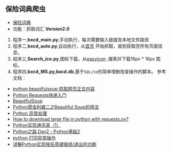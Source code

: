 ## 保险词典爬虫
* [保险词典](http://www.qzr.cn/dlbxcd/index.shtml)
* 功能：抓取词汇
**Version2.0**
1. 程序一,**bxcd_main.py**,手动执行，每次需要输入链接及本地文件路径
2. 程序二,**bxcd_auto.py**,自动执行，从[首页](http://www.qzr.cn/dlbxcd/index.shtml) 开始抓取，直到获取完所有页面信息。
3. 程序三,**Search_ico.py**,图标下载，从[easyicon](http://www.easyicon.net/) ,搜索并下载16px * 16px 图标。
4. 程序四,**bxcd_MS.py,bxcd.db**,基于`SQLite`的简单增删改查操作的脚本。
参考文档：
- [python beautifulsoup 抓取网页正文内容](http://blog.csdn.net/lan_se_ye_ge/article/details/39051103)
- [Python Requests快速入门](http://blog.csdn.net/iloveyin/article/details/21444613)
- [BeautifulSoup](https://www.crifan.com/category/work_and_job/programming_language/python/beautifulsoup-python/)
- [Python爬虫利器二之Beautiful Soup的用法](http://cuiqingcai.com/1319.html)
- [Python 异常处理](http://www.runoob.com/python/python-exceptions.html)
- [How to download large file in python with requests.py?](https://stackoverflow.com/questions/16694907/how-to-download-large-file-in-python-with-requests-py)
- [Python实现通讯录（1）](http://blog.csdn.net/mtbaby/article/details/58599864)
- [Python之路,Day2 - Python基础2](http://www.cnblogs.com/alex3714/articles/5717620.html)
- [python 打印异常操作](http://www.cnblogs.com/UnGeek/archive/2012/11/25/2788366.html)
- [详解Python实现按任意键继续/退出的功能](http://www.jb51.net/article/90845.htm)
